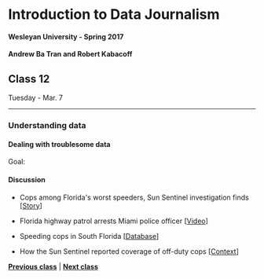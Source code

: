 # Introduction to Data Journalism
  
#### Wesleyan University - Spring 2017
  
**Andrew Ba Tran and Robert Kabacoff**
  
## Class 12
Tuesday - Mar. 7
                             
----
                             
### Understanding data
                             
#### Dealing with troublesome data
                             
Goal: 
                             
#### Discussion

    
* Cops among Florida's worst speeders, Sun Sentinel investigation finds [[Story](http://www.sun-sentinel.com/news/speeding-cops/fl-speeding-cops-20120211-story.html)]
                                 
* Florida highway patrol arrests Miami police officer [[Video](https://www.youtube.com/watch?v=nq1sscJcZdA&feature=youtu.be)]
                                 
* Speeding cops in South Florida [[Database](http://databases.sun-sentinel.com/news/broward/ftlaudCopSpeeds/ftlaudCopSpeeds_list.php)]
                                 
* How the Sun Sentinel reported coverage of off-duty cops [[Context](http://www.ire.org/blog/ire-news/2013/04/15/how-sun-sentinel-reported-its-pulitzer-prize-winni/)]
                                 
                   
**[Previous class](class11.md)** | **[Next class](class13.md)**
